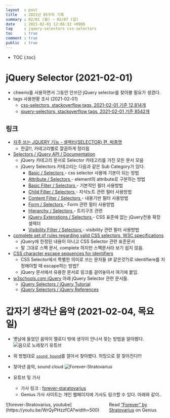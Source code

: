 ```yaml
---
layout  : post
title   : 2021년 05주차 기록
summary : 02/01 (월) ~ 02/07 (일)
date    : 2021-02-01 12:06:32 +0900
tag     : jquery-selectors css-selectors 
toc     : true
comment : true
public  : true
---
```

* TOC
{:toc}

# jQuery Selector (2021-02-01) 

* cheerio를 사용하면서 그동안 안쓰던 jQuery selector를 찾아볼 필요가 생겼다.
* tags 사용현황 조사 (2021-02-01)
  * [css-selectors, stackoverflow tags, 2021-02-01 기준 12,814개](https://stackoverflow.com/questions/tagged/css-selectors)
  * [jquery-selectors, stackoverflow tags, 2021-02-01 기준 8542개](https://stackoverflow.com/questions/tagged/jquery-selectors)

## 링크

* [자주 쓰는 JQUERY 기능 - 셀렉터(SELECTOR) 편, 박종명](https://m.mkexdev.net/145)
  * 한글!!, 카테고리별로 깔끔하게 정리됨
* [Selectors / jQuery API / Documentation ](https://api.jquery.com/category/selectors/)
  * jQuery 카테고리 문서로 Selector 카테고리를 가진 모든 문서 모음
  * jQuery Selectors 카테고리는 다음과 같은 Sub Category가 있다.
    * [ Basic / Selectors ](https://api.jquery.com/category/selectors/basic-css-selectors/) - css selector 사용에 기본이 되는 방법
    * [ Attribute / Selectors ](https://api.jquery.com/category/selectors/attribute-selectors/) - element의 attribute로 구분하는 방법
    * [ Basic Filter / Selectors ](https://api.jquery.com/category/selectors/basic-filter-selectors/) - 기본적인 필터 사용방법
    * [ Child Filter / Selectors ](https://api.jquery.com/category/selectors/child-filter-selectors/) - 자식노트 관련 필터 사용방법
    * [ Content Filter / Selectors ](https://api.jquery.com/category/selectors/content-filter-selector/) - 내용기반 필터 사용방법
    * [ Form / Selectors ](https://api.jquery.com/category/selectors/form-selectors/) - Form 관련 필터 사용방법
    * [ Hierarchy / Selectors ](https://api.jquery.com/category/selectors/hierarchy-selectors/) - 트리구조 관련
    * [ jQuery Extenstions / Selectors ](https://api.jquery.com/category/selectors/jquery-selector-extensions/) - CSS 표준에 없는 jQuery전용 확장 셀렉터
    * [ Visibility Filter / Selectors ](https://api.jquery.com/category/selectors/visibility-filter-selectors/) - visibility 관련 필터 사용방법 
* [complete set of rules regarding valid CSS selectors, W3C specifications](https://www.w3.org/TR/CSS21/syndata.html#value-def-identifier)
  * jQuery에 한정된 내용이 아니고 CSS Selector 관련 표준문서
  * 말 그대로 스펙 문서, complete 하지만 스펙문서라 보기 쉽지 않음.
* [CSS character escape sequences for identifiers](https://mathiasbynens.be/notes/css-escapes)
  * CSS Selector에서 특별한 의미로 쓰는 문자들 (# 같은것?)로 identifiere를 지정해야할 때 escape하는 방법?
  * jQuery 문서에서 유용한 문서로 링크를 걸어놓아서 여기에 붙임.
* [w3schools.com jQuery](https://www.w3schools.com/jquery/) 아래 jQuery Selector 관련 문서들.
  * [jQuery Selectors / jQuery Tutorial](https://www.w3schools.com/jquery/jquery_selectors.asp)
  * [jQuery Selectors / jQuery References](https://www.w3schools.com/jquery/jquery_ref_selectors.asp)

# 갑자기 생각난 음악 (2021-02-04, 목요일)

* 옛날에 들었던 음악이 멜로디 밖에 생각이 안나서 찾는 방법을 알아봤다.
  ![음으로 노래찾기 유튜브](https://youtu.be/yBDUgW5zSTY)
* 위 방법대로 [`sound hound`](https://play.google.com/store/apps/details?id=com.melodis.midomiMusicIdentifier.freemium&hl=ko)를 깔아서 찾아봤다. 허밍으로 잘 찾아진다!!!

* 찾아낸 음악, sound cloud
  ![Forever-Stratovarius](https://soundcloud.com/stowen-1/forever-stratovarius-3)
  
* 유튜브 및 가사
  * 가사 링크 : [forever-staratovarius](https://genius.com/Stratovarius-forever-lyrics)
  * Genius 가사 사이트는 개인 웹페이지에 가사도 링크할 수 있다. 아래와 같이..
<style>
.music-container {display: flex; align-items: center; justify-content: space-between;}
</style>
<div markdown="1" class="music-container">
  ![forever-Stratovarius, youtube](https://youtu.be/WrQyPHzzfCA?width=500)

 <div id='rg_embed_link_1101346' class='rg_embed_link' data-song-id='1101346'>Read <a href='https://genius.com/Stratovarius-forever-lyrics'>“Forever” by Stratovarius</a> on Genius</div> <script crossorigin src='//genius.com/songs/1101346/embed.js'></script> 
</div>
